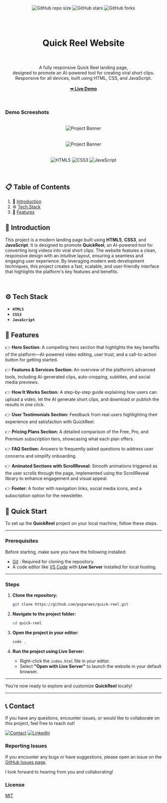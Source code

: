 
<br />
<div align="center">

![GitHub repo size](https://img.shields.io/github/repo-size/psparwez/quick-reel)
![GitHub stars](https://img.shields.io/github/stars/psparwez/quick-reel?style=social)
![GitHub forks](https://img.shields.io/github/forks/psparwez/quick-reel?style=social)

<br />
<br />
<h1 align="center">Quick Reel Website</h1> <br />
<br />
A fully responsive Quick Reel landing page, <br />designed to promote an AI-powered tool for creating viral short clips. <br />Responsive for all devices, built using HTML, CSS, and JavaScript.

<br />
<br />
<a href="https://psparwez.github.io/quick-reel/"><strong>➥ Live Demo</strong></a>

</div>

<br />
<br />

### Demo Screeshots

<div align="center">
  <br />
      <img src="https://github.com/user-attachments/assets/f2519d29-bac0-4470-992d-6af8f92a419e" , alt="Project Banner">
      <br />
      <br />
      <br />
      <img src="https://github.com/user-attachments/assets/589c1650-e524-4bbe-b291-a38fe2356342" , alt="Project Banner">
  <br />
  <br />
  <br />

  <div>
    <img src="https://img.shields.io/badge/-HTML5-black?style=for-the-badge&logoColor=white&logo=html5&color=E34F26" alt="HTML5" />
    <img src="https://img.shields.io/badge/-CSS3-black?style=for-the-badge&logoColor=white&logo=css3&color=1572B6" alt="CSS3" />
    <img src="https://img.shields.io/badge/-JavaScript-black?style=for-the-badge&logoColor=white&logo=javascript&color=F7DF1E" alt="JavaScript" />
</div>

<br />
<br />
</div>

## 📋 <a name="table">Table of Contents</a>

1. 🤖 [Introduction](#introduction)
2. ⚙️ [Tech Stack](#tech-stack)
3. 🔋 [Features](#features)


## <a name="introduction">🤖 Introduction</a>


This project is a modern landing page built using **HTML5**, **CSS3**, and **JavaScript**. It is designed to promote **QuickReel**, an AI-powered tool for converting long videos into viral short clips. The website features a clean, responsive design with an intuitive layout, ensuring a seamless and engaging user experience. By leveraging modern web development techniques, this project creates a fast, scalable, and user-friendly interface that highlights the platform's key features and benefits.



<br/>

## <a name="tech-stack">⚙️ Tech Stack</a>

- **`HTML5`**
- **`CSS3`**
- **`JavaScript`**


## <a name="features">🔋 Features</a>

👉 **Hero Section:**
A compelling hero section that highlights the key benefits of the platform—AI-powered video editing, user trust, and a call-to-action button for getting started.

👉 **Features & Services Section:**
An overview of the platform’s advanced tools, including AI-generated clips, auto-cropping, subtitles, and social media previews.

👉 **How It Works Section:**
A step-by-step guide explaining how users can upload a video, let the AI generate short clips, and download or publish the results in one click.

👉 **User Testimonials Section:**
Feedback from real users highlighting their experience and satisfaction with QuickReel.

👉 **Pricing Plans Section:**
A detailed comparison of the Free, Pro, and Premium subscription tiers, showcasing what each plan offers.

👉 **FAQ Section:**
Answers to frequently asked questions to address user concerns and simplify onboarding.

👉 **Animated Sections with ScrollReveal:** Smooth animations triggered as the user scrolls through the page, implemented using the ScrollReveal library to enhance engagement and visual appeal.



👉 **Footer:**
A footer with navigation links, social media icons, and a subscription option for the newsletter.

## 🤸 Quick Start

To set up the **QuickReel** project on your local machine, follow these steps.

---

### Prerequisites

Before starting, make sure you have the following installed:

- [Git](https://git-scm.com/) : Required for cloning the repository.
- A code editor like [VS Code](https://code.visualstudio.com/) with **Live Server** installed for local hosting.

---

### Steps

1. **Clone the repository:**

    ```bash
    git clone https://github.com/psparwez/quick-reel.git
    ```

2. **Navigate to the project folder:**

    ```bash
    cd quick-reel
    ```

3. **Open the project in your editor:**

    ```bash
    code .
    ```

4. **Run the project using Live Server:**

   - Right-click the `index.html` file in your editor.
   - Select **"Open with Live Server"** to launch the website in your default browser.

---

You’re now ready to explore and customize **QuickReel** locally!

---

## 📞 Contact

If you have any questions, encounter issues, or would like to collaborate on this project, feel free to reach out!


[![Contact](https://img.shields.io/badge/Contact-175fd4?style=for-the-badge&logo=gmail&logoColor=white)](https://github.com/psparwez/psparwez/)
[![LinkedIn](https://img.shields.io/badge/LinkedIn-0077b5?style=for-the-badge&logo=linkedin&logoColor=white)](https://www.linkedin.com/)


### Reporting Issues

If you encounter any bugs or have suggestions, please open an issue on the [GitHub Issues page](https://github.com/psparwez/quick-reel/issues).

I look forward to hearing from you and collaborating!
<br />

### License

[MIT](https://choosealicense.com/licenses/mit/)

<br/>
